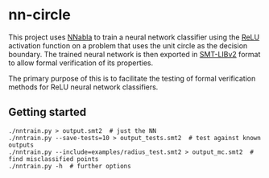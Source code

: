 # nn-circle

This project uses [NNabla] to train a neural network classifier using the
[ReLU] activation function on a problem that uses the unit circle as the
decision boundary.  The trained neural network is then exported in [SMT-LIBv2]
format to allow formal verification of its properties.

The primary purpose of this is to facilitate the testing of formal verification
methods for ReLU neural network classifiers.

[NNabla]: https://nnabla.org/
[ReLU]: https://en.wikipedia.org/wiki/Rectifier_(neural_networks)
[SMT-LIBv2]: http://www.smtlib.org/

## Getting started

```
./nntrain.py > output.smt2  # just the NN
./nntrain.py --save-tests=10 > output_tests.smt2  # test against known outputs
./nntrain.py --include=examples/radius_test.smt2 > output_mc.smt2  # find misclassified points
./nntrain.py -h  # further options
```
